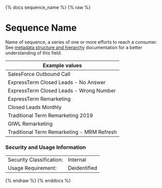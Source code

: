 {% docs sequence_name %}
{% raw %}

# Sequence Name

Name of sequence, a series of one or more efforts to reach a consumer.
See [metadata structure and hierarchy](#!/model/model.aaa_life_data_platform.staging_metadata_metadata)
documentation for a better understanding of this field.

| Example values                            |
|-------------------------------------------|
| SalesForce Outbound Call                  |
| ExpressTerm Closed Leads - No Answer      |
| ExpressTerm Closed Leads - Wrong Number   |
| ExpressTerm Remarketing                   |
| Closed Leads Monthly                      |
| Traditional Term Remarketing 2019         |
| GIWL Remarketing                          |
| Traditional Term Remarketing - MRM Refresh|

### Security and Usage Information
|    |    |
|---|---|
|Security Classification:| Internal |
|Usage Requirement:| Deidentified |

{% endraw %}
{% enddocs %}